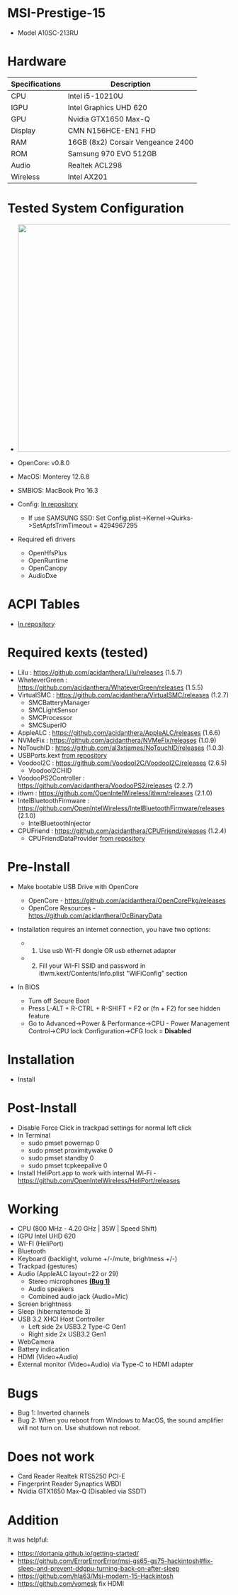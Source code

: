 # MSI-Prestige-15
- Model A10SC-213RU

# Hardware
|Specifications | Description|
|-|-|
|CPU       | Intel i5-10210U|
|IGPU      | Intel Graphics UHD 620|
|GPU       | Nvidia GTX1650 Max-Q
|Display   | CMN N156HCE-EN1 FHD
|RAM       | 16GB (8x2) Corsair Vengeance 2400|
|ROM       | Samsung 970 EVO 512GB|
|Audio     | Realtek ACL298|
|Wireless  | Intel AX201|

# Tested System Configuration
- <img src="https://github.com/KerKerOgh/MSI-Prestige-15-Hackintosh/blob/master/Screenshot.png/" width=512>
- OpenCore: v0.8.0
- MacOS: Monterey 12.6.8
- SMBIOS: MacBook Pro 16.3
- Config: [In repository](/OpenCore/config.plist)
  - If use SAMSUNG SSD: Set Config.plist->Kernel->Quirks->SetApfsTrimTimeout = 4294967295

- Required efi drivers
  - OpenHfsPlus
  - OpenRuntime
  - OpenCanopy
  - AudioDxe
 
# ACPI Tables
- [In repository](/ACPI/patched)

# Required kexts (tested)
- Lilu : https://github.com/acidanthera/Lilu/releases (1.5.7)
- WhateverGreen : https://github.com/acidanthera/WhateverGreen/releases (1.5.5)
- VirtualSMC : https://github.com/acidanthera/VirtualSMC/releases (1.2.7)
  - SMCBatteryManager
  - SMCLightSensor
  - SMCProcessor
  - SMCSuperIO
- AppleALC : https://github.com/acidanthera/AppleALC/releases (1.6.6)
- NVMeFix : https://github.com/acidanthera/NVMeFix/releases (1.0.9)
- NoTouchID : https://github.com/al3xtjames/NoTouchID/releases (1.0.3)
- USBPorts.kext [from repository](/Kexts)
- Voodool2C : https://github.com/VoodooI2C/VoodooI2C/releases (2.6.5)
  - Voodool2CHID
- VoodooPS2Controller : https://github.com/acidanthera/VoodooPS2/releases (2.2.7)
- itlwm : https://github.com/OpenIntelWireless/itlwm/releases (2.1.0)
- IntelBluetoothFirmware : https://github.com/OpenIntelWireless/IntelBluetoothFirmware/releases (2.1.0)
  - IntelBluetoothInjector
- CPUFriend : https://github.com/acidanthera/CPUFriend/releases (1.2.4)
  - CPUFriendDataProvider [from repository](/Kexts)

# Pre-Install
- Make bootable USB Drive with OpenCore
  - OpenCore - https://github.com/acidanthera/OpenCorePkg/releases
  - OpenCore Resources - https://github.com/acidanthera/OcBinaryData
  
- Installation requires an internet connection, you have two options:
  - 1. Use usb WI-FI dongle OR usb ethernet adapter
  - 2. Fill your WI-FI SSID and password in itlwm.kext/Contents/Info.plist "WiFiConfig" section

- In BIOS
  - Turn off Secure Boot
  - Press L-ALT + R-CTRL + R-SHIFT + F2 or (fn + F2) for see hidden feature
  - Go to Advanced->Power & Performance->CPU - Power Management Control->CPU lock Configuration->CFG lock = **Disabled**

# Installation
- Install

# Post-Install
- Disable Force Click in trackpad settings for normal left click
- In Terminal
  - sudo pmset powernap 0
  - sudo pmset proximitywake 0
  - sudo pmset standby 0
  - sudo pmset tcpkeepalive 0
- Install HeliPort.app to work with internal Wi-Fi \- https://github.com/OpenIntelWireless/HeliPort/releases

# Working
- CPU (800 MHz - 4.20 GHz | 35W | Speed Shift)
- IGPU Intel UHD 620
- WI-FI (HeliPort)
- Bluetooth
- Keyboard (backlight, volume +/-/mute, brightness +/-)
- Trackpad (gestures)
- Audio (AppleALC layout=22 or 29)
  - Stereo microphones [**(Bug 1)**](#Bugs)
  - Audio speakers
  - Combined audio jack (Audio+Mic)
- Screen brightness
- Sleep (hibernatemode 3)
- USB 3.2 XHCI Host Controller 
  - Left side 2x USB3.2 Type-C Gen1
  - Right side 2x USB3.2 Gen1
- WebCamera
- Battery indication
- HDMI (Video+Audio)
- External monitor (Video+Audio) via Type-C to HDMI adapter  

# Bugs
- Bug 1: Inverted channels
- Bug 2: When you reboot from Windows to MacOS, the sound amplifier will not turn on. Use shutdown not reboot.

# Does not work
- Card Reader Realtek RTS5250 PCI-E
- Fingerprint Reader Synaptics WBDI
- Nvidia GTX1650 Max-Q (Disabled via SSDT)

# Addition
It was helpful:
- https://dortania.github.io/getting-started/
- https://github.com/ErrorErrorError/msi-gs65-gs75-hackintosh#fix-sleep-and-prevent-ddgpu-turning-back-on-after-sleep
- https://github.com/hla63/Msi-modern-15-Hackintosh
- https://github.com/vomesk fix HDMI
